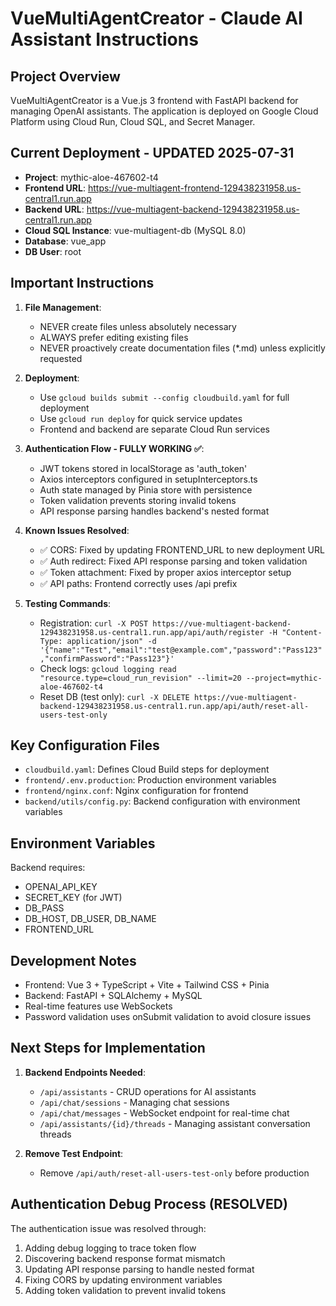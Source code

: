 # VueMultiAgentCreator - Claude AI Assistant Instructions

## Project Overview
VueMultiAgentCreator is a Vue.js 3 frontend with FastAPI backend for managing OpenAI assistants. The application is deployed on Google Cloud Platform using Cloud Run, Cloud SQL, and Secret Manager.

## Current Deployment - UPDATED 2025-07-31
- **Project**: mythic-aloe-467602-t4
- **Frontend URL**: https://vue-multiagent-frontend-129438231958.us-central1.run.app
- **Backend URL**: https://vue-multiagent-backend-129438231958.us-central1.run.app
- **Cloud SQL Instance**: vue-multiagent-db (MySQL 8.0)
- **Database**: vue_app
- **DB User**: root

## Important Instructions
1. **File Management**:
   - NEVER create files unless absolutely necessary
   - ALWAYS prefer editing existing files
   - NEVER proactively create documentation files (*.md) unless explicitly requested

2. **Deployment**:
   - Use `gcloud builds submit --config cloudbuild.yaml` for full deployment
   - Use `gcloud run deploy` for quick service updates
   - Frontend and backend are separate Cloud Run services

3. **Authentication Flow - FULLY WORKING ✅**:
   - JWT tokens stored in localStorage as 'auth_token'
   - Axios interceptors configured in setupInterceptors.ts
   - Auth state managed by Pinia store with persistence
   - Token validation prevents storing invalid tokens
   - API response parsing handles backend's nested format

4. **Known Issues Resolved**:
   - ✅ CORS: Fixed by updating FRONTEND_URL to new deployment URL
   - ✅ Auth redirect: Fixed API response parsing and token validation
   - ✅ Token attachment: Fixed by proper axios interceptor setup
   - ✅ API paths: Frontend correctly uses /api prefix

5. **Testing Commands**:
   - Registration: `curl -X POST https://vue-multiagent-backend-129438231958.us-central1.run.app/api/auth/register -H "Content-Type: application/json" -d '{"name":"Test","email":"test@example.com","password":"Pass123","confirmPassword":"Pass123"}'`
   - Check logs: `gcloud logging read "resource.type=cloud_run_revision" --limit=20 --project=mythic-aloe-467602-t4`
   - Reset DB (test only): `curl -X DELETE https://vue-multiagent-backend-129438231958.us-central1.run.app/api/auth/reset-all-users-test-only`

## Key Configuration Files
- `cloudbuild.yaml`: Defines Cloud Build steps for deployment
- `frontend/.env.production`: Production environment variables
- `frontend/nginx.conf`: Nginx configuration for frontend
- `backend/utils/config.py`: Backend configuration with environment variables

## Environment Variables
Backend requires:
- OPENAI_API_KEY
- SECRET_KEY (for JWT)
- DB_PASS
- DB_HOST, DB_USER, DB_NAME
- FRONTEND_URL

## Development Notes
- Frontend: Vue 3 + TypeScript + Vite + Tailwind CSS + Pinia
- Backend: FastAPI + SQLAlchemy + MySQL
- Real-time features use WebSockets
- Password validation uses onSubmit validation to avoid closure issues

## Next Steps for Implementation
1. **Backend Endpoints Needed**:
   - `/api/assistants` - CRUD operations for AI assistants
   - `/api/chat/sessions` - Managing chat sessions
   - `/api/chat/messages` - WebSocket endpoint for real-time chat
   - `/api/assistants/{id}/threads` - Managing assistant conversation threads

2. **Remove Test Endpoint**:
   - Remove `/api/auth/reset-all-users-test-only` before production

## Authentication Debug Process (RESOLVED)
The authentication issue was resolved through:
1. Adding debug logging to trace token flow
2. Discovering backend response format mismatch
3. Updating API response parsing to handle nested format
4. Fixing CORS by updating environment variables
5. Adding token validation to prevent invalid tokens